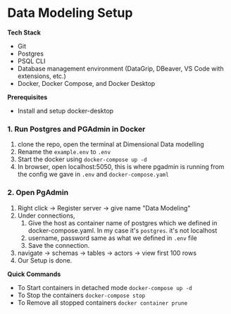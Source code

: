 # Data Modeling Setup

**Tech Stack**
- Git
- Postgres
- PSQL CLI
- Database management environment (DataGrip, DBeaver, VS Code with extensions, etc.)
- Docker, Docker Compose, and Docker Desktop

**Prerequisites**
- Install and setup docker-desktop

### 1. Run Postgres and PGAdmin in Docker
1. clone the repo, open the terminal at Dimensional Data modelling
2. Rename the `example.env` to `.env`
3. Start the docker using `docker-compose up -d`
4. In browser, open localhost:5050, this is where pgadmin is running from the config we gave in `.env` and `docker-compose.yaml`

### 2. Open PgAdmin
1. Right click -> Register server -> give name "Data Modeling"
2. Under connections,
    1. Give the host as container name of postgres which we defined in docker-compose.yaml. In my case it's `postgres`. it's not localhost
    2. username, password same as what we defined in `.env` file
    3. Save the connection.
3. navigate -> schemas -> tables -> actors -> view first 100 rows
4. Our Setup is done.

**Quick Commands**
- To Start containers in detached mode `docker-compose up -d`
- To Stop the containers `docker-compose stop`
- To Remove all stopped containers `docker container prune`

